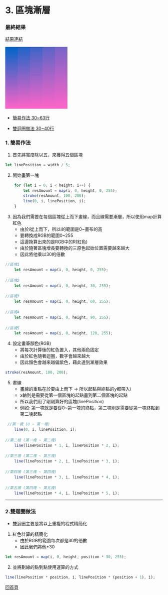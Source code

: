 # 3. 區塊漸層 

### 最終結果
[結果連結](https://lonelyyeezhichicken.github.io/p5Js-Demo/Gradient/Gradient.html)

<img src="https://github.com/LINDuke-Lin/p5Js-Demo/blob/main/Gradient/Gradient.png" width="200px" height="200px">

- [簡易作法 30~63行](https://github.com/LINDuke-Lin/p5Js-Demo/blob/main/Gradient/EasyGradient.html)

- [雙迴圈做法 30~40行](https://github.com/LINDuke-Lin/p5Js-Demo/blob/main/Gradient/Gradient.html)



### 1. 簡易作法
1. 首先將寬度除以五，來獲得五個區塊

```javaScript
let linePosition = width / 5;
```
2. 開始畫第一塊

```javaScript
    for (let i = 0; i < height; i++) {
        let resAmount = map(i, 0, height, 0, 255);
        stroke(resAmount, 100, 200);
        line(0, i, linePosition, i);
    }
```
3. 因為我們需要在每個區塊從上而下畫線，而且線需要漸層，所以使用map計算紅色
    - 由於i從上而下，所以i的範圍是0~畫布的高
    - 要轉換成RGB的範圍0~255
    - 這邊換算出來的是RGB中的R(紅色)
    - 由於隨著區塊增長要轉換的三原色起始位置需要越來越大
    - 因此將他乘以30的倍數

```javaScript
//區塊1
    let resAmount = map(i, 0, height, 0, 255);

//區塊2
    let resAmount = map(i, 0, height, 30, 255);

//區塊3
    let resAmount = map(i, 0, height, 60, 255);

//區塊4
    let resAmount = map(i, 0, height, 90, 255);

//區塊5
    let resAmount = map(i, 0, height, 120, 255);
```
4. 設定畫筆顏色(RGB)
    - 將每次計算後的紅色置入，其他兩色固定
    - 由於紅色隨著迴圈，數字會越來越大
    - 因此顏色會越來越偏紫色，藉此達到漸層效果

```javaScript
stroke(resAmount, 100, 200);
```
5. 畫線
    - 畫線的重點在於要由上而下 -> 所以起點與終點的y都帶入i
    - x軸則是需要從第一個區塊的起點畫到第二個區塊的起點
    - 所以我們用了剛剛算好的區塊(linePosition)
    - 例如: 第一塊就是要從0~第一塊的終點，第二塊則是需要從第一塊終點到第二塊起點

```javaScript
 //第一塊 (0 ~ 第一塊)
    line(0, i, linePosition, i);

//第二塊 (第一塊 ~ 第二塊)
    line(linePosition * 1, i, linePosition * 2, i);
            
//第三塊 (第二塊 ~ 第三塊)
    line(linePosition * 2, i, linePosition * 3, i);

//第四塊 (第三塊 ~ 第四塊)
    line(linePosition * 3, i, linePosition * 4, i);

//第五塊 (第四塊 ~ 第五塊)
    line(linePosition * 4, i, linePosition * 5, i);
```
---
### 2.雙迴圈做法
- 雙迴圈主要是將以上重複的程式精簡化

1. 紅色計算的精簡化
    - 由於RGB的範圍每次都是30的倍數
    - 因此我們將他*30

```javaScript
let resAmount = map(i, 0, height, position * 30, 255);
```
2. 並將劃線的點到點使用運算的方式

```javaScript
line(linePosition * position, i, linePosition * (position + 1), i);
```


[回首頁](https://github.com/lonelyyeezhichicken/p5Js-Demo)
